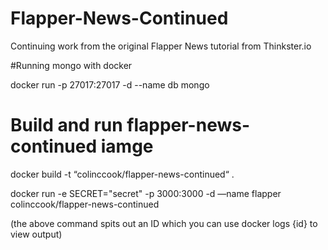 # Flapper-News-Continued
Continuing work from the original Flapper News tutorial from Thinkster.io




#Running mongo with docker

docker run -p 27017:27017 -d --name db mongo


# Build and run flapper-news-continued iamge

docker build -t “colinccook/flapper-news-continued“ .

docker run -e SECRET="secret" -p 3000:3000 -d —name flapper colinccook/flapper-news-continued 

(the above command spits out an ID which you can use docker logs {id} to view output)